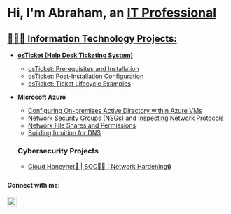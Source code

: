 <h1>Hi, I'm Abraham, an <a href="www.linkedin.com/in/abraham-arias-8004aa278/">IT Professional</h1>

<h2> 🧑🏻‍💻 Information Technology Projects:</h2>

- <b>osTicket (Help Desk Ticketing System)</b>
  - [osTicket: Prerequisites and Installation](https://github.com/abraham-arias/osTicket-Prerequisites-and-Installation)
  - [osTicket: Post-Installation Configuration](https://github.com/abraham-arias/osTicket---Post-Install-Configuration)
  - [osTicket: Ticket Lifecycle Examples](https://github.com/abraham-arias/osTicket---Ticket-Lifecycle-Intake-Through-Resolution)
- <b>Microsoft Azure</b>
  - [Configuring On-premises Active Directory within Azure VMs](https://github.com/abraham-arias/On-premises-Active-Directory-Deployed-in-the-Cloud-Azure-)
  - [Network Security Groups (NSGs) and Inspecting Network Protocols](https://github.com/abraham-arias/Utilizing-Wireshark-to-Explore-Network-Traffic)
  - [Network File Shares and Permissions](https://github.com/abraham-arias/Network-File-Shares-and-Permissions)
  - [Building Intuition for DNS](https://github.com/abraham-arias/Building-Intuition-for-DNS)

  <b><h3>Cybersecurity Projects</h3></b>
  - [Cloud Honeynet🍯 | SOC🕵️‍♂️ | Network Hardening🔒](https://github.com/abraham-arias/Live-Honeynet-SOC-and-Cloud-Network-Hardening-in-MS-Azure)

<h4>Connect with me:</h4>


[<img align="left" alt="Josh | LinkedIn" width="22px" src="https://cdn.jsdelivr.net/npm/simple-icons@v3/icons/linkedin.svg" />][linkedin]




[linkedin]: https://www.linkedin.com/in/abraham-arias-8004aa278/
